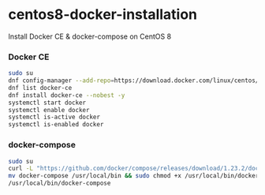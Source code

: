 # centos8-docker-installation
Install Docker CE &amp; docker-compose on CentOS 8

### Docker CE
```bash
sudo su
dnf config-manager --add-repo=https://download.docker.com/linux/centos/docker-ce.repo
dnf list docker-ce
dnf install docker-ce --nobest -y
systemctl start docker
systemctl enable docker
systemctl is-active docker
systemctl is-enabled docker
```

### docker-compose
```bash
sudo su
curl -L "https://github.com/docker/compose/releases/download/1.23.2/docker-compose-$(uname -s)-$(uname -m)" -o docker-compose
mv docker-compose /usr/local/bin && sudo chmod +x /usr/local/bin/docker-compose
/usr/local/bin/docker-compose
```
